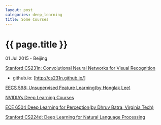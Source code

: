 ```yaml
---
layout: post
categories: deep_learning
title: Some Courses
---
```


{{ page.title }}
================

<p class="meta">01 Jul 2015 - Beijing</p>

[Stanford CS231n: Convolutional Neural Networks for Visual Recognition](http://cs231n.stanford.edu/)

- github.io: [http://cs231n.github.io/]

[EECS 598: Unsupervised Feature Learning(by Honglak Lee)](http://web.eecs.umich.edu/~honglak/teaching/eecs598/schedule.html)

[NVIDIA’s Deep Learning Courses](https://developer.nvidia.com/deep-learning-courses)

[ECE 6504 Deep Learning for Perception(by Dhruv Batra, Virginia Tech)](https://computing.ece.vt.edu/~f15ece6504/)

[Stanford CS224d: Deep Learning for Natural Language Processing](http://cs224d.stanford.edu/)
